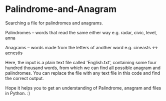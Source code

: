 # Palindrome-and-Anagram
Searching a file for palindromes and anagrams.


Palindromes – words that read the same either way e.g. radar, civic, level, anna


Anagrams – words made from the letters of another word e.g. cineasts ↔ acnestis

Here, the input is a plain text file called 'English.txt', containing some four hundred thousand words, from which we can find all possible anagram and palindromes. You can replace the file with any text file in this code and find the correct output. 

Hope it helps you to get an understanding of Palindrome, anagram and files in Python. :)
